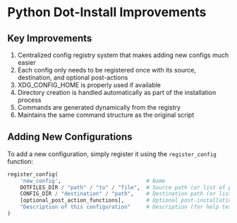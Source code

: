 # Python Dot-Install Improvements

## Key Improvements

1. Centralized config registry system that makes adding new configs much easier
2. Each config only needs to be registered once with its source, destination, and optional post-actions  
3. XDG_CONFIG_HOME is properly used if available
4. Directory creation is handled automatically as part of the installation process
5. Commands are generated dynamically from the registry
6. Maintains the same command structure as the original script

## Adding New Configurations

To add a new configuration, simply register it using the `register_config` function:

```python
register_config(
    'new_config',                           # Name
    DOTFILES_DIR / "path" / "to" / "file",  # Source path (or list of paths)
    CONFIG_DIR / "destination" / "path",    # Destination path (or list of paths)
    [optional_post_action_functions],       # Optional post-installation actions
    "Description of this configuration"     # Description (for help text)
)
```